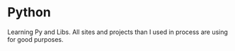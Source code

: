 # Python
Learning Py and Libs.
All sites and projects than I used in process are using for good purposes. 
